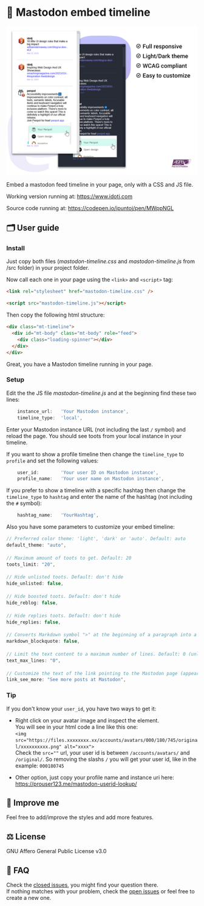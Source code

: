 # 🐘 Mastodon embed timeline

![Mastodon timeline widget screenshot](screenshot-light-dark.jpg "Mastodon timeline widget screenshot")

Embed a mastodon feed timeline in your page, only with a CSS and JS file.

Working version running at:
<https://www.idotj.com>

Source code running at:
<https://codepen.io/ipuntoj/pen/MWppNGL>

## 🗂️ User guide

### Install

Just copy both files (_mastodon-timeline.css_ and _mastodon-timeline.js_ from /src folder) in your project folder.

Now call each one in your page using the `<link>` and `<script>` tag:

```html
<link rel="stylesheet" href="mastodon-timeline.css" />
```

```html
<script src="mastodon-timeline.js"></script>
```

Then copy the following html structure:

```html
<div class="mt-timeline">
  <div id="mt-body" class="mt-body" role="feed">
    <div class="loading-spinner"></div>
  </div>
</div>
```

Great, you have a Mastodon timeline running in your page.

### Setup

Edit the the JS file _mastodon-timeline.js_ and at the beginning find these two lines:

```javascript
    instance_url:   'Your Mastodon instance',
    timeline_type:  'local',
```

Enter your Mastodon instance URL (not including the last `/` symbol) and reload the page. You should see toots from your local instance in your timeline.

If you want to show a profile timeline then change the `timeline_type` to `profile` and set the following values:

```javascript
    user_id:        'Your user ID on Mastodon instance',
    profile_name:   'Your user name on Mastodon instance',
```

If you prefer to show a timeline with a specific hashtag then change the `timeline_type` to `hashtag` and enter the name of the hashtag (not including the `#` symbol):

```javascript
    hashtag_name:   'YourHashtag',
```

Also you have some parameters to customize your embed timeline:

```javascript
// Preferred color theme: 'light', 'dark' or 'auto'. Default: auto
default_theme: "auto",

// Maximum amount of toots to get. Default: 20
toots_limit: "20",

// Hide unlisted toots. Default: don't hide
hide_unlisted: false,

// Hide boosted toots. Default: don't hide
hide_reblog: false,

// Hide replies toots. Default: don't hide
hide_replies: false,

// Converts Markdown symbol ">" at the beginning of a paragraph into a blockquote HTML tag (default: don't apply)
markdown_blockquote: false,

// Limit the text content to a maximum number of lines. Default: 0 (unlimited)
text_max_lines: "0",

// Customize the text of the link pointing to the Mastodon page (appears after the last toot)
link_see_more: "See more posts at Mastodon",
```

### Tip

If you don't know your `user_id`, you have two ways to get it:

- Right click on your avatar image and inspect the element.  
  You will see in your html code a line like this one:  
  `<img src="https://files.xxxxxxxx.xx/accounts/avatars/000/180/745/original/xxxxxxxxxx.png" alt="xxxx">`  
  Check the `src=""` url, your user id is between `/accounts/avatars/` and `/original/`. So removing the slashs `/` you will get your user id, like in the example: `000180745`

- Other option, just copy your profile name and instance uri here:  
  <a href="https://prouser123.me/mastodon-userid-lookup/" target="_blank" rel="noopener">https://prouser123.me/mastodon-userid-lookup/</a>

## 🚀 Improve me

Feel free to add/improve the styles and add more features.

## ⚖️ License

GNU Affero General Public License v3.0

## 💬 FAQ

Check the [closed issues](https://gitlab.com/idotj/mastodon-embed-feed-timeline/-/issues/?sort=created_date&state=closed&first_page_size=20), you might find your question there.  
If nothing matches with your problem, check the [open issues](https://gitlab.com/idotj/mastodon-embed-feed-timeline/-/issues/?sort=created_date&state=opened&first_page_size=20) or feel free to create a new one.
